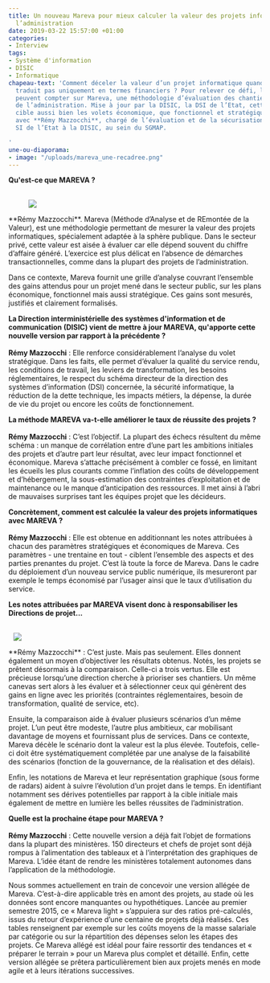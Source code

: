 ```yaml
---
title: Un nouveau Mareva pour mieux calculer la valeur des projets informatiques de
  l’administration
date: 2019-03-22 15:57:00 +01:00
categories:
- Interview
tags:
- Système d'information
- DISIC
- Informatique
chapeau-text: 'Comment déceler la valeur d’un projet informatique quand elle ne se
  traduit pas uniquement en termes financiers ? Pour relever ce défi, les administrations
  peuvent compter sur Mareva, une méthodologie d’évaluation des chantiers informatiques
  de l’administration. Mise à jour par la DISIC, la DSI de l’Etat, cette grille d’analyse
  cible aussi bien les volets économique, que fonctionnel et stratégique. Entretien
  avec **Rémy Mazzocchi**, chargé de l’évaluation et de la sécurisation des projets
  SI de l’Etat à la DISIC, au sein du SGMAP.

'
une-ou-diaporama:
- image: "/uploads/mareva_une-recadree.png"
---
```


**Qu'est-ce que MAREVA ?**
<br>
<br>
<figure class='image-left' style='width: 20%; margin-right: 10px;'>
<img src="/uploads/remy-mazzoti_0.png"/></figure>**Rémy Mazzocchi**. Mareva (Méthode d’Analyse et de REmontée de la Valeur), est une méthodologie permettant de mesurer la valeur des projets informatiques, spécialement adaptée à la sphère publique. Dans le secteur privé, cette valeur est aisée à évaluer car elle dépend souvent du chiffre d’affaire généré. L’exercice est plus délicat en l’absence de démarches transactionnelles, comme dans la plupart des projets de l’administration.

Dans ce contexte, Mareva fournit une grille d’analyse couvrant l’ensemble des gains attendus pour un projet mené dans le secteur public, sur les plans économique, fonctionnel mais aussi stratégique. Ces gains sont mesurés, justifiés et clairement formalisés.

**La Direction interministérielle des systèmes d'information et de communication (DISIC) vient de mettre à jour MAREVA, qu'apporte cette nouvelle version par rapport à la précédente ?**
<br>
<br>
**Rémy Mazzocchi** : Elle renforce considérablement l’analyse du volet stratégique. Dans les faits, elle permet d’évaluer la qualité du service rendu, les conditions de travail, les leviers de transformation, les besoins réglementaires, le respect du schéma directeur de la direction des systèmes d’information (DSI) concernée, la sécurité informatique, la réduction de la dette technique, les impacts métiers, la dépense, la durée de vie du projet ou encore les coûts de fonctionnement.

**La méthode MAREVA va-t-elle améliorer le taux de réussite des projets ?**
<br>
<br>
**Rémy Mazzocchi** : C’est l’objectif. La plupart des échecs résultent du même schéma : un manque de corrélation entre d’une part les ambitions initiales des projets et d’autre part leur résultat, avec leur impact fonctionnel et économique.
Mareva s’attache précisément à combler ce fossé, en limitant les écueils les plus courants comme l’inflation des coûts de développement et d’hébergement, la sous-estimation des contraintes d’exploitation et de maintenance ou le manque d’anticipation des ressources. Il met ainsi à l’abri de mauvaises surprises tant les équipes projet que les décideurs.

**Concrètement, comment est calculée la valeur des projets informatiques avec MAREVA ?**
<br>
<br>
**Rémy Mazzocchi** : Elle est obtenue en additionnant les notes attribuées à chacun des paramètres stratégiques et économiques de Mareva. Ces paramètres - une trentaine en tout - ciblent l’ensemble des aspects et des parties prenantes du projet. C’est là toute la force de Mareva. Dans le cadre du déploiement d’un nouveau service public numérique, ils mesureront par exemple le temps économisé par l’usager ainsi que le taux d’utilisation du service.

**Les notes attribuées par MAREVA visent donc à responsabiliser les Directions de projet...**
<br>
<br>
<figure class='image-right' style='width: 40%; margin-left: 10px;'>
<img src="/uploads/capture-mareva.jpg"/></figure>**Rémy Mazzocchi** : C’est juste. Mais pas seulement. Elles donnent également un moyen d’objectiver les résultats obtenus. Notés, les projets se prêtent désormais à la comparaison. Celle-ci a trois vertus. Elle est précieuse lorsqu’une direction cherche à prioriser ses chantiers. Un même canevas sert alors à les évaluer et à sélectionner ceux qui génèrent des gains en ligne avec les priorités (contraintes réglementaires, besoin de transformation, qualité de service, etc).

Ensuite, la comparaison aide à évaluer plusieurs scénarios d’un même projet. L’un peut être modeste, l’autre plus ambitieux, car mobilisant davantage de moyens et fournissant plus de services. Dans ce contexte, Mareva décèle le scénario dont la valeur est la plus élevée. Toutefois, celle-ci doit être systématiquement complétée par une analyse de la faisabilité des scénarios (fonction de la gouvernance, de la réalisation et des délais).

Enfin, les notations de Mareva et leur représentation graphique (sous forme de radars) aident à suivre l’évolution d’un projet dans le temps. En identifiant notamment ses dérives potentielles par rapport à la cible initiale mais également de mettre en lumière les belles réussites de l’administration.

**Quelle est la prochaine étape pour MAREVA ?**
<br>
<br>
**Rémy Mazzocchi** : Cette nouvelle version a déjà fait l’objet de formations dans la plupart des ministères. 150 directeurs et chefs de projet sont déjà rompus à l’alimentation des tableaux et à l’interprétation des graphiques de Mareva. L’idée étant de rendre les ministères totalement autonomes dans l’application de la méthodologie.

Nous sommes actuellement en train de concevoir une version allégée de Mareva. C’est-à-dire applicable très en amont des projets, au stade où les données sont encore manquantes ou hypothétiques. Lancée au premier semestre 2015, ce « Mareva light » s’appuiera sur des ratios pré-calculés, issus du retour d’expérience d’une centaine de projets déjà réalisés. Ces tables renseignent par exemple sur les coûts moyens de la masse salariale par catégorie ou sur la répartition des dépenses selon les étapes des projets. Ce Mareva allégé est idéal pour faire ressortir des tendances et « préparer le terrain » pour un Mareva plus complet et détaillé. Enfin, cette version allégée se prêtera particulièrement bien aux projets menés en mode agile et à leurs itérations successives.



